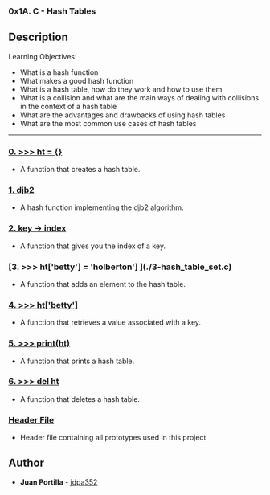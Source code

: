 ### 0x1A. C - Hash Tables

## Description

Learning Objectives:

* What is a hash function
* What makes a good hash function
* What is a hash table, how do they work and how to use them
* What is a collision and what are the main ways of dealing with collisions in the context of a hash table
* What are the advantages and drawbacks of using hash tables
* What are the most common use cases of hash tables

---

### [0. >>> ht = {}](./0-hash_table_create.c)
* A function that creates a hash table.

### [1. djb2](./1-djb2.c)
* A hash function implementing the djb2 algorithm.

### [2. key -> index](./2-key_index.c)
* A function that gives you the index of a key.

### [3. >>> ht['betty'] = 'holberton'] ](./3-hash_table_set.c)
* A function that adds an element to the hash table.

### [4. >>> ht['betty']](./4-hash_table_get.c)
* A function that retrieves a value associated with a key.

### [5. >>> print(ht)](./5-hash_table_print.c)
* A function that prints a hash table.

### [6. >>> del ht](./6-hash_table_delete.c)
* A function that deletes a hash table.

### [Header File](./holberton.h)
* Header file containing all prototypes used in this project

## Author
* **Juan Portilla** - [jdpa352](https://github.com/Jdpa357)
